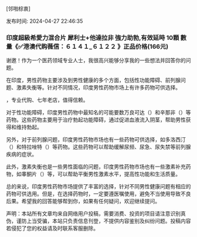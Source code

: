 [邻啪棕衷]<p>发布时间: 2024-04-27 22:46:35</p>
<h3>印度超級希愛力混合片 犀利士+他達拉非 強力助勃,有效延時 10顆 數量《✅港澳代购薇信：６１４１_６１２２ 》正品价格(166元)</h3>
									<p>谢邀！作为一个医药领域专业人士，我很高兴能够分享我的一些想法并回答你的问题。</p><p></p><p>在印度，男性药物主要涉及到男性健康的多个方面，包括性功能障碍、前列腺问题、激素失衡等。针对不同情况，印度男性药物市场上有许多药物可供选择。</p><p></p><p>，专业代购、七年老店，值得信赖。</p><p></p><p>对于性功能障碍，印度男性药物中最知名的可能要数万良可达（）和辛那非（）等药物。这些药物主要用于治疗勃起功能障碍，通过促进血液流入阴茎，帮助男性获得和维持勃起。</p><p></p><p>另外，对于前列腺问题，印度男性药物市场也有一些药物可供选择，如多洛西汀（）和特拉唑特（）等药物。这些药物可以帮助缓解尿频、尿急、尿失禁等前列腺疾病的症状。</p><p></p><p>此外，激素失衡也是一些男性面临的问题，印度男性药物市场也有一些激素补充药物，如睾酮片（）等，可以帮助平衡男性激素水平，提高性功能和生活质量。</p><p></p><p>总的来说，印度男性药物市场提供了丰富的选择，针对不同男性健康问题有相应的药物可供选用。但是，在选择药物时，一定要遵医嘱使用，避免不当使用导致不良后果。希望我的回答能够帮到你，如果有任何疑问，欢迎继续提问。</p>				声明：本站所有文章均来自网络用户投稿，需要消费、投资的项目请注意识别真伪，谨防上当受骗，本站只负责信息刊登，不提供内容鉴别及纠纷问题。投稿内容若侵犯了您的权益请及时联系客服删除。				

